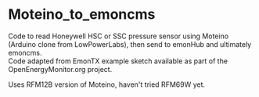 # Moteino_to_emoncms
Code to read Honeywell HSC or SSC pressure sensor using Moteino (Arduino clone from LowPowerLabs), then send to emonHub and ultimately emoncms.  
Code adapted from EmonTX example sketch available as part of the OpenEnergyMonitor.org project.

Uses RFM12B version of Moteino, haven't tried RFM69W yet.

